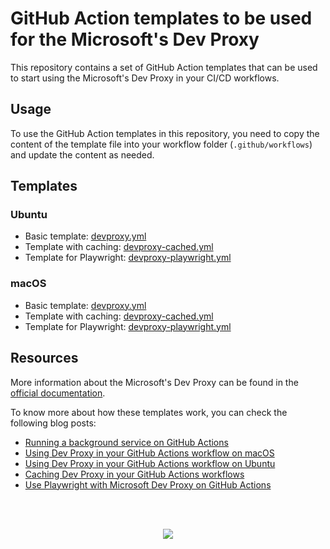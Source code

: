 # GitHub Action templates to be used for the Microsoft's Dev Proxy

This repository contains a set of GitHub Action templates that can be used to start using the Microsoft's Dev Proxy in your CI/CD workflows.

## Usage

To use the GitHub Action templates in this repository, you need to copy the content of the template file into your workflow folder (`.github/workflows`) and update the content as needed.

## Templates

### Ubuntu

- Basic template: [devproxy.yml](./ubuntu/devproxy.yml)
- Template with caching: [devproxy-cached.yml](./ubuntu/devproxy-cached.yml)
- Template for Playwright: [devproxy-playwright.yml](./ubuntu/devproxy-playwright.yml)

### macOS

- Basic template: [devproxy.yml](./macos/devproxy.yml)
- Template with caching: [devproxy-cached.yml](./macos/devproxy-cached.yml)
- Template for Playwright: [devproxy-playwright.yml](./macos/devproxy-playwright.yml)

## Resources

More information about the Microsoft's Dev Proxy can be found in the [official documentation](https://learn.microsoft.com/en-us/microsoft-cloud/dev/dev-proxy/overview).

To know more about how these templates work, you can check the following blog posts:

- [Running a background service on GitHub Actions](https://www.eliostruyf.com/devhack-running-background-service-github-actions)
- [Using Dev Proxy in your GitHub Actions workflow on macOS](https://www.eliostruyf.com/dev-proxy-github-actions-workflow-macos)
- [Using Dev Proxy in your GitHub Actions workflow on Ubuntu](https://www.eliostruyf.com/dev-proxy-github-actions-workflow-ubuntu)
- [Caching Dev Proxy in your GitHub Actions workflows](https://www.eliostruyf.com/caching-dev-proxy-github-actions-workflows)
- [Use Playwright with Microsoft Dev Proxy on GitHub Actions](https://www.eliostruyf.com/playwright-microsoft-dev-proxy-github-actions)

<br />
<br />

<p align="center">
  <a href="https://visitorbadge.io/status?path=https%3A%2F%2Fgithub.com%2Festruyf%2Fdevproxy-github-actions-templates"><img src="https://api.visitorbadge.io/api/visitors?path=https%3A%2F%2Fgithub.com%2Festruyf%2Fdevproxy-github-actions-templates&countColor=%23263759" /></a>
</p>
